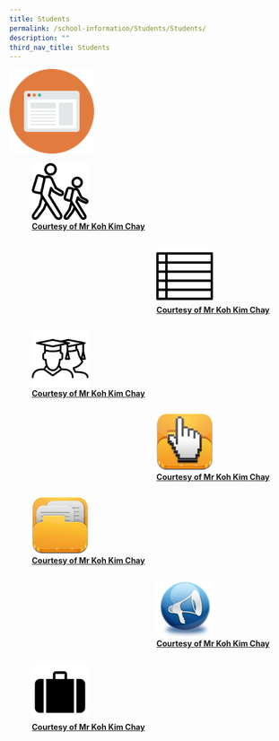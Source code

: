 ```yaml
---
title: Students
permalink: /school-information/Students/Students/
description: ""
third_nav_title: Students
---
```

<img style="width:30%;height:50%" src="/images/School%20information/Students/Students/MID.png">

<div>


<div style="float: left">

<a href="[https://www-broadricksec-moe-edu-sg-admin.cwp.sg/cca/uniformed-groups/red-cross](https://www-broadricksec-moe-edu-sg-admin.cwp.sg/cca/uniformed-groups/red-cross)">

<figure>
<img style="width:50%;height:50%" src="/images/School%20information/Students/Students/S1.png">
<figcaption> <strong> Courtesy of Mr Koh Kim Chay </strong> </figcaption>

</figure>

</a>

</div>

<div>

</div>

</div>

<div>


<div style="float: right">

<a href="[https://www-broadricksec-moe-edu-sg-admin.cwp.sg/cca/uniformed-groups/red-cross](https://www-broadricksec-moe-edu-sg-admin.cwp.sg/cca/uniformed-groups/red-cross)">

<figure>
<img style="width:50%;height:50%" src="/images/School%20information/Students/Students/S2.png">
<figcaption> <strong> Courtesy of Mr Koh Kim Chay </strong> </figcaption>

</figure>

</a>

</div>

<div>

</div>

</div>

<div>


<div style="float: left">

<a href="[https://www-broadricksec-moe-edu-sg-admin.cwp.sg/cca/uniformed-groups/red-cross](https://www-broadricksec-moe-edu-sg-admin.cwp.sg/cca/uniformed-groups/red-cross)">

<figure>
<img style="width:50%;height:50%" src="/images/School%20information/Students/Students/S3.png">
<figcaption> <strong> Courtesy of Mr Koh Kim Chay </strong> </figcaption>

</figure>

</a>

</div>

<div>

</div>

</div>

<div>


<div style="float: right">

<a href="[https://www-broadricksec-moe-edu-sg-admin.cwp.sg/cca/uniformed-groups/red-cross](https://www-broadricksec-moe-edu-sg-admin.cwp.sg/cca/uniformed-groups/red-cross)">

<figure>
<img style="width:50%;height:50%" src="/images/School%20information/Students/Students/S4.png">
<figcaption> <strong> Courtesy of Mr Koh Kim Chay </strong> </figcaption>

</figure>

</a>

</div>

<div>

</div>

</div>

<div>


<div style="float: left">

<a href="[https://www-broadricksec-moe-edu-sg-admin.cwp.sg/cca/uniformed-groups/red-cross](https://www-broadricksec-moe-edu-sg-admin.cwp.sg/cca/uniformed-groups/red-cross)">

<figure>
<img style="width:50%;height:50%" src="/images/School%20information/Students/Students/S5.png">
<figcaption> <strong> Courtesy of Mr Koh Kim Chay </strong> </figcaption>

</figure>

</a>

</div>

<div>

</div>

</div>

<div>


<div style="float: right">

<a href="[https://www-broadricksec-moe-edu-sg-admin.cwp.sg/cca/uniformed-groups/red-cross](https://www-broadricksec-moe-edu-sg-admin.cwp.sg/cca/uniformed-groups/red-cross)">

<figure>
<img style="width:50%;height:50%" src="/images/School%20information/Students/Students/S6.png">
<figcaption> <strong> Courtesy of Mr Koh Kim Chay </strong> </figcaption>

</figure>

</a>

</div>

<div>

</div>

</div>

<div>


<div style="float: left">

<a href="[https://www-broadricksec-moe-edu-sg-admin.cwp.sg/cca/uniformed-groups/red-cross](https://www-broadricksec-moe-edu-sg-admin.cwp.sg/cca/uniformed-groups/red-cross)">

<figure>
<img style="width:50%;height:50%" src="/images/School%20information/Students/Students/S7.png">
<figcaption> <strong> Courtesy of Mr Koh Kim Chay </strong> </figcaption>

</figure>

</a>

</div>

<div>

</div>

</div>
